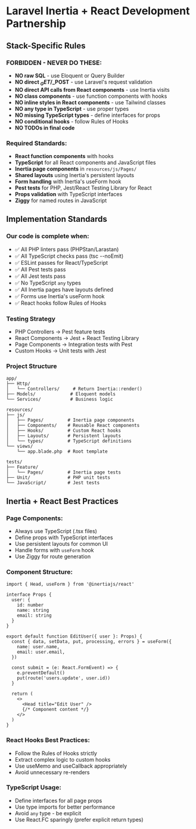 # Laravel Inertia + React Development Partnership

## Stack-Specific Rules

### FORBIDDEN - NEVER DO THESE:
- **NO raw SQL** - use Eloquent or Query Builder
- **NO direct $_GET/$_POST** - use Laravel's request validation
- **NO direct API calls from React components** - use Inertia visits
- **NO class components** - use function components with hooks
- **NO inline styles in React components** - use Tailwind classes
- **NO any type in TypeScript** - use proper types
- **NO missing TypeScript types** - define interfaces for props
- **NO conditional hooks** - follow Rules of Hooks
- **NO TODOs in final code**

### Required Standards:
- **React function components** with hooks
- **TypeScript** for all React components and JavaScript files
- **Inertia page components** in `resources/js/Pages/`
- **Shared layouts** using Inertia's persistent layouts
- **Form handling** with Inertia's useForm hook
- **Pest tests** for PHP, Jest/React Testing Library for React
- **Props validation** with TypeScript interfaces
- **Ziggy** for named routes in JavaScript

## Implementation Standards

### Our code is complete when:
- ✅ All PHP linters pass (PHPStan/Larastan)
- ✅ All TypeScript checks pass (tsc --noEmit)
- ✅ ESLint passes for React/TypeScript
- ✅ All Pest tests pass
- ✅ All Jest tests pass
- ✅ No TypeScript `any` types
- ✅ All Inertia pages have layouts defined
- ✅ Forms use Inertia's useForm hook
- ✅ React hooks follow Rules of Hooks

### Testing Strategy
- PHP Controllers → Pest feature tests
- React Components → Jest + React Testing Library
- Page Components → Integration tests with Pest
- Custom Hooks → Unit tests with Jest

### Project Structure
```
app/
├── Http/
│   └── Controllers/     # Return Inertia::render()
├── Models/             # Eloquent models
└── Services/           # Business logic

resources/
├── js/
│   ├── Pages/         # Inertia page components
│   ├── Components/    # Reusable React components
│   ├── Hooks/         # Custom React hooks
│   ├── Layouts/       # Persistent layouts
│   └── types/         # TypeScript definitions
└── views/
    └── app.blade.php  # Root template

tests/
├── Feature/
│   └── Pages/         # Inertia page tests
├── Unit/              # PHP unit tests
└── JavaScript/        # Jest tests
```

## Inertia + React Best Practices

### Page Components:
- Always use TypeScript (.tsx files)
- Define props with TypeScript interfaces
- Use persistent layouts for common UI
- Handle forms with `useForm` hook
- Use Ziggy for route generation

### Component Structure:
```tsx
import { Head, useForm } from '@inertiajs/react'

interface Props {
  user: {
    id: number
    name: string
    email: string
  }
}

export default function EditUser({ user }: Props) {
  const { data, setData, put, processing, errors } = useForm({
    name: user.name,
    email: user.email,
  })

  const submit = (e: React.FormEvent) => {
    e.preventDefault()
    put(route('users.update', user.id))
  }

  return (
    <>
      <Head title="Edit User" />
      {/* Component content */}
    </>
  )
}
```

### React Hooks Best Practices:
- Follow the Rules of Hooks strictly
- Extract complex logic to custom hooks
- Use useMemo and useCallback appropriately
- Avoid unnecessary re-renders

### TypeScript Usage:
- Define interfaces for all page props
- Use type imports for better performance
- Avoid `any` type - be explicit
- Use React.FC sparingly (prefer explicit return types)
